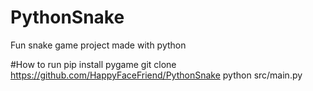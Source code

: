 # PythonSnake
Fun snake game project made with python

#How to run
    pip install pygame
    git clone https://github.com/HappyFaceFriend/PythonSnake
    python src/main.py
